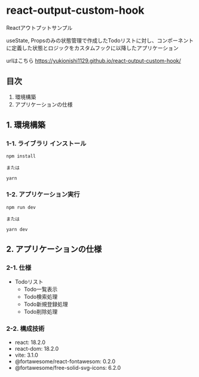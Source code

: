 # react-output-custom-hook
Reactアウトプットサンプル

useState, Propsのみの状態管理で作成したTodoリストに対し、コンポーネントに定義した状態とロジックをカスタムフックに以降したアプリケーション


urlはこちら
https://yukionishi1129.github.io/react-output-custom-hook/


## 目次
1. 環境構築
2. アプリケーションの仕様

## 1. 環境構築

### 1-1. ライブラリ インストール

```
npm install

または

yarn
```

### 1-2. アプリケーション実行

```
npm run dev

または

yarn dev
```

## 2. アプリケーションの仕様

### 2-1. 仕様
- Todoリスト
  - Todo一覧表示
  - Todo検索処理
  - Todo新規登録処理
  - Todo削除処理

### 2-2. 構成技術
- react: 18.2.0
- react-dom: 18.2.0
- vite: 3.1.0
- @fortawesome/react-fontawesom: 0.2.0
- @fortawesome/free-solid-svg-icons: 6.2.0